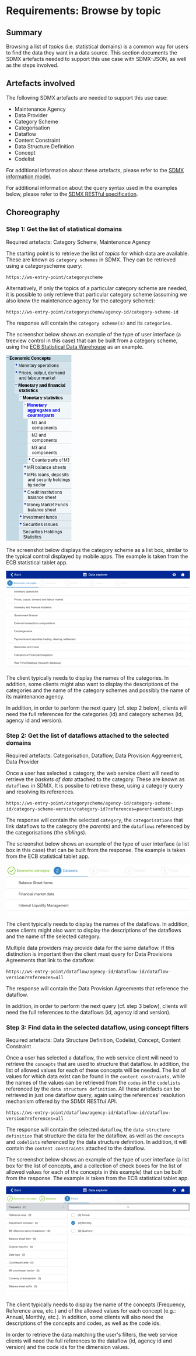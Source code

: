 # Requirements: Browse by topic

## Summary

Browsing a list of *topics* (i.e. statistical domains) is a common way for users to find the data they want in a data source. This section documents the SDMX artefacts needed to support this use case with SDMX-JSON, as well as the steps involved.

## Artefacts involved

The following SDMX artefacts are needed to support this use case:

- Maintenance Agency
- Data Provider
- Category Scheme
- Categorisation
- Dataflow
- Content Constraint
- Data Structure Definition
- Concept
- Codelist

For additional information about these artefacts, please refer to the [SDMX information model](http://sdmx.org/wp-content/uploads/2011/08/SDMX_2-1-1_SECTION_2_InformationModel_201108.pdf).

For additional information about the query syntax used in the examples below, please refer to the [SDMX RESTful specification](https://github.com/sdmx-twg/sdmx-rest/tree/master/v2_1/ws/rest/docs).

## Choreography

### Step 1: Get the list of statistical domains

Required artefacts: Category Scheme, Maintenance Agency

The starting point is to retrieve the list of *topics* for which data are available. These are known as `category schemes` in SDMX. They can be retrieved using a categoryscheme query:

```
https://ws-entry-point/categoryscheme
```

Alternatively, if only the topics of a particular category scheme are needed, it is possible to only retrieve that particular category scheme (assuming we also know the maintenance agency for the category scheme):

```
https://ws-entry-point/categoryscheme/agency-id/category-scheme-id
```

The response will contain the `category scheme(s)` and its `categories`.

The screenshot below shows an example of the type of user interface (a treeview control in this case) that can be built from a category scheme, using the [ECB Statistical Data Warehouse](https://sdw.ecb.europa.eu) as an example.

![Idle points on the map](img/cs-treeview.png)

The screenshot below displays the category scheme as a list box, similar to the typical control displayed by mobile apps. The example is taken from the ECB statistical tablet app.

![Idle points on the map](img/cs-list.png)

The client typically needs to display the names of the categories. In addition, some clients might also want to display the descriptions of the categories and the name of the category schemes and possibly the name of its maintenance agency.

In addition, in order to perform the next query (cf. step 2 below), clients will need the full references for the categories (id) and category schemes (id, agency id and version).

### Step 2: Get the list of dataflows attached to the selected domains

Required artefacts: Categorisation, Dataflow, Data Provision Aggreement, Data Provider

Once a user has selected a category, the web service client will need to retrieve the *baskets of data* attached to the category. These are known as `dataflows` in SDMX. It is possibe to retrieve these, using a category query and resolving its references.

```
https://ws-entry-point/categoryscheme/agency-id/category-scheme-id/category-scheme-version/category-id?references=parentsandsiblings
```

The response will contain the selected `category`, the `categorisations` that link dataflows to the category (the *parents*) and the `dataflows` referenced by the categorisations (the *siblings*).

The screenshot below shows an example of the type of user interface (a list box in this case) that can be built from the response. The example is taken from the ECB statistical tablet app.

![Idle points on the map](img/df-list.png)

The client typically needs to display the names of the dataflows. In addition, some clients might also want to display the descriptions of the dataflows and the name of the selected category.

Multiple data providers may provide data for the same dataflow. If this distinction is important then the client must query for Data Provisions Agreements that link to the dataflow: 

```
https://ws-entry-point/dataflow/agency-id/dataflow-id/dataflow-version?references=all
```

The response will contain the Data Provision Agreements that reference the dataflow.

In addition, in order to perform the next query (cf. step 3 below), clients will need the full references to the dataflows (id, agency id and version).

### Step 3: Find data in the selected dataflow, using concept filters

Required artefacts: Data Structure Definition, Codelist, Concept, Content Constraint 

Once a user has selected a dataflow, the web service client will need to retrieve the `concepts` that are used to structure that dataflow. In addition, the list of allowed values for each of these concepts will be needed. The list of values for which data exist can be found in the `content constraints`, while the names of the values can be retrieved from the `codes` in the `codelists` referenced by the `data structure definition`. All these artefacts can be retrieved in just one dataflow query, again using the references' resolution mechanism offered by the SDMX RESTful API.

```
https://ws-entry-point/dataflow/agency-id/dataflow-id/dataflow-version?references=all
```

The response will contain the selected `dataflow`, the `data structure definition` that structure the data for the dataflow, as well as the `concepts` and `codelists` referenced by the data structure definition. In addition, it will contain the `content constraints` attached to the dataflow.

The screenshot below shows an example of the type of user interface (a list box for the list of concepts, and a collection of check boxes for the list of allowed values for each of the concepts in this example) that can be built from the response. The example is taken from the ECB statistical tablet app.

![Idle points on the map](img/df-filters.png)

The client typically needs to display the name of the concepts (Frequency, Reference area, etc.) and of the allowed values for each concept (e.g.: Annual, Monthly, etc.). In addition, some clients will also need the descriptions of the concepts and codes, as well as the code ids.

In order to retrieve the data matching the user's filters, the web service clients will need the full references to the dataflow (id, agency id and version) and the code ids for the dimension values.

